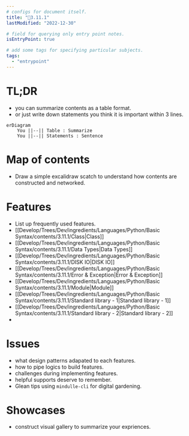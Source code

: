 ```yaml
---
# configs for document itself.
title: "🎉3.11.1"
lastModified: "2022-12-30"

# field for querying only entry point notes.
isEntryPoint: true

# add some tags for specifying particular subjects.
tags:
  - "entrypoint"
---
```


# TL;DR
- you can summarize contents as a table format.
- or just write down statements you think it is important within 3 lines.
```mermaid
erDiagram
	You ||--|| Table : Summarize
	You ||--|| Statements : Sentence
```


# Map of contents
- Draw a simple excalidraw scatch to understand how contents are constructed and networked.

# Features
- List up frequently used features.
- [[Develop/Trees/Dev/ingredients/Languages/Python/Basic Syntax/contents/3.11.1/Class|Class]]
- [[Develop/Trees/Dev/ingredients/Languages/Python/Basic Syntax/contents/3.11.1/Data Types|Data Types]]
- [[Develop/Trees/Dev/ingredients/Languages/Python/Basic Syntax/contents/3.11.1/DISK IO|DISK IO]]
- [[Develop/Trees/Dev/ingredients/Languages/Python/Basic Syntax/contents/3.11.1/Error & Exception|Error & Exception]]
- [[Develop/Trees/Dev/ingredients/Languages/Python/Basic Syntax/contents/3.11.1/Module|Module]]
- [[Develop/Trees/Dev/ingredients/Languages/Python/Basic Syntax/contents/3.11.1/Standard library - 1|Standard library - 1]]
- [[Develop/Trees/Dev/ingredients/Languages/Python/Basic Syntax/contents/3.11.1/Standard library - 2|Standard library - 2]]
- 

# Issues
- what design patterns adapated to each features.
- how to pipe logics to build features.
- challenges during implementing features.
- helpful supports deserve to remember.
- Glean tips using `mindulle-cli` for digital gardening.

# Showcases
- construct visual gallery to summarize your expriences.
